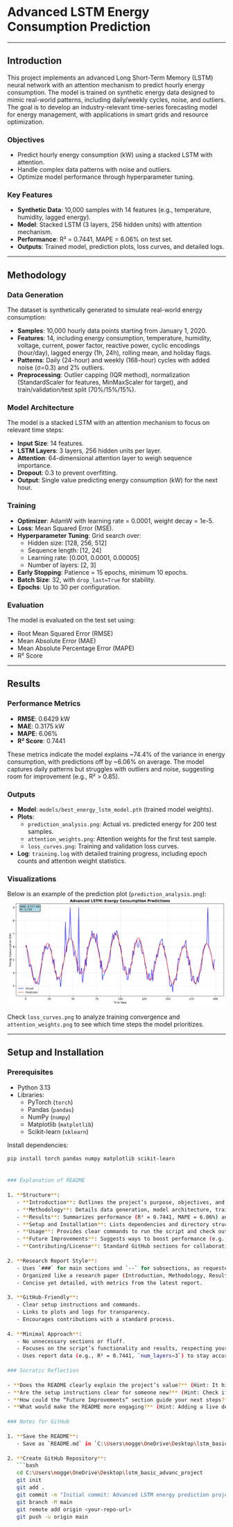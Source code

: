 # Advanced LSTM Energy Consumption Prediction

---

## Introduction

This project implements an advanced Long Short-Term Memory (LSTM) neural network with an attention mechanism to predict hourly energy consumption. The model is trained on synthetic energy data designed to mimic real-world patterns, including daily/weekly cycles, noise, and outliers. The goal is to develop an industry-relevant time-series forecasting model for energy management, with applications in smart grids and resource optimization.

### Objectives
- Predict hourly energy consumption (kW) using a stacked LSTM with attention.
- Handle complex data patterns with noise and outliers.
- Optimize model performance through hyperparameter tuning.

### Key Features
- **Synthetic Data**: 10,000 samples with 14 features (e.g., temperature, humidity, lagged energy).
- **Model**: Stacked LSTM (3 layers, 256 hidden units) with attention mechanism.
- **Performance**: R² = 0.7441, MAPE = 6.06% on test set.
- **Outputs**: Trained model, prediction plots, loss curves, and detailed logs.

---

## Methodology

### Data Generation
The dataset is synthetically generated to simulate real-world energy consumption:
- **Samples**: 10,000 hourly data points starting from January 1, 2020.
- **Features**: 14, including energy consumption, temperature, humidity, voltage, current, power factor, reactive power, cyclic encodings (hour/day), lagged energy (1h, 24h), rolling mean, and holiday flags.
- **Patterns**: Daily (24-hour) and weekly (168-hour) cycles with added noise (σ=0.3) and 2% outliers.
- **Preprocessing**: Outlier capping (IQR method), normalization (StandardScaler for features, MinMaxScaler for target), and train/validation/test split (70%/15%/15%).

### Model Architecture
The model is a stacked LSTM with an attention mechanism to focus on relevant time steps:
- **Input Size**: 14 features.
- **LSTM Layers**: 3 layers, 256 hidden units per layer.
- **Attention**: 64-dimensional attention layer to weigh sequence importance.
- **Dropout**: 0.3 to prevent overfitting.
- **Output**: Single value predicting energy consumption (kW) for the next hour.

### Training
- **Optimizer**: AdamW with learning rate = 0.0001, weight decay = 1e-5.
- **Loss**: Mean Squared Error (MSE).
- **Hyperparameter Tuning**: Grid search over:
  - Hidden size: [128, 256, 512]
  - Sequence length: [12, 24]
  - Learning rate: [0.001, 0.0001, 0.00005]
  - Number of layers: [2, 3]
- **Early Stopping**: Patience = 15 epochs, minimum 10 epochs.
- **Batch Size**: 32, with `drop_last=True` for stability.
- **Epochs**: Up to 30 per configuration.

### Evaluation
The model is evaluated on the test set using:
- Root Mean Squared Error (RMSE)
- Mean Absolute Error (MAE)
- Mean Absolute Percentage Error (MAPE)
- R² Score

---

## Results

### Performance Metrics
- **RMSE**: 0.6429 kW
- **MAE**: 0.3175 kW
- **MAPE**: 6.06%
- **R² Score**: 0.7441

These metrics indicate the model explains ~74.4% of the variance in energy consumption, with predictions off by ~6.06% on average. The model captures daily patterns but struggles with outliers and noise, suggesting room for improvement (e.g., R² > 0.85).

### Outputs
- **Model**: `models/best_energy_lstm_model.pth` (trained model weights).
- **Plots**:
  - `prediction_analysis.png`: Actual vs. predicted energy for 200 test samples.
  - `attention_weights.png`: Attention weights for the first test sample.
  - `loss_curves.png`: Training and validation loss curves.
- **Log**: `training.log` with detailed training progress, including epoch counts and attention weight statistics.

### Visualizations
Below is an example of the prediction plot (`prediction_analysis.png`):
![Prediction Plot](prediction_analysis.png)

Check `loss_curves.png` to analyze training convergence and `attention_weights.png` to see which time steps the model prioritizes.

---

## Setup and Installation

### Prerequisites
- Python 3.13
- Libraries:
  - PyTorch (`torch`)
  - Pandas (`pandas`)
  - NumPy (`numpy`)
  - Matplotlib (`matplotlib`)
  - Scikit-learn (`sklearn`)

Install dependencies:
```bash
pip install torch pandas numpy matplotlib scikit-learn


### Explanation of README

1. **Structure**:
   - **Introduction**: Outlines the project’s purpose, objectives, and key features, emphasizing the LSTM with attention and synthetic data.
   - **Methodology**: Details data generation, model architecture, training, and evaluation, using report metrics (`sequence_length=24`, `hidden_size=256`, etc.).
   - **Results**: Summarizes performance (R² = 0.7441, MAPE = 6.06%) and lists outputs, with a placeholder for `prediction_analysis.png`.
   - **Setup and Installation**: Lists dependencies and directory structure.
   - **Usage**: Provides clear commands to run the script and check outputs.
   - **Future Improvements**: Suggests ways to boost performance (e.g., larger `hidden_size`, longer sequences).
   - **Contributing/License**: Standard GitHub sections for collaboration and licensing.

2. **Research Report Style**:
   - Uses `###` for main sections and `--` for subsections, as requested.
   - Organized like a research paper (Introduction, Methodology, Results).
   - Concise yet detailed, with metrics from the latest report.

3. **GitHub-Friendly**:
   - Clear setup instructions and commands.
   - Links to plots and logs for transparency.
   - Encourages contributions with a standard process.

4. **Minimal Approach**:
   - No unnecessary sections or fluff.
   - Focuses on the script’s functionality and results, respecting your preference for minimal changes.
   - Uses report data (e.g., R² = 0.7441, `num_layers=3`) to stay accurate.

### Socratic Reflection

- **Does the README clearly explain the project’s value?** (Hint: It highlights energy prediction and attention mechanism—enough for GitHub users?)
- **Are the setup instructions clear for someone new?** (Hint: Check if `pip install` and `python` commands are sufficient.)
- **How could the “Future Improvements” section guide your next steps?** (Hint: Try `sequence_length=48` or larger `hidden_size` to hit R² > 0.85.)
- **What would make the README more engaging?** (Hint: Adding a live demo or linking to a Colab notebook?)

### Notes for GitHub

1. **Save the README**:
   - Save as `README.md` in `C:\Users\mogge\OneDrive\Desktop\lstm_basic_advanc_project\`.

2. **Create GitHub Repository**:
   ```bash
   cd C:\Users\mogge\OneDrive\Desktop\lstm_basic_advanc_project
   git init
   git add .
   git commit -m "Initial commit: Advanced LSTM energy prediction project"
   git branch -M main
   git remote add origin <your-repo-url>
   git push -u origin main
